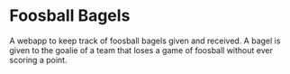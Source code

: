 # Foosball Bagels

A webapp to keep track of foosball bagels given and received. A bagel is given to the goalie of a team that loses a game of foosball without ever scoring a point.
